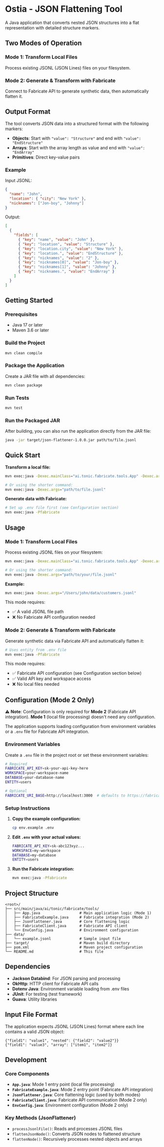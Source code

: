 # Ostia - JSON Flattening Tool

A Java application that converts nested JSON structures into a flat representation with detailed structure markers.

## Two Modes of Operation

### Mode 1: Transform Local Files

Process existing JSONL (JSON Lines) files on your filesystem.

### Mode 2: Generate & Transform with Fabricate

Connect to Fabricate API to generate synthetic data, then automatically flatten it.

## Output Format

The tool converts JSON data into a structured format with the following markers:

- **Objects**: Start with `"value": "Structure"` and end with `"value": "EndStructure"`
- **Arrays**: Start with the array length as value and end with `"value": "EndArray"`
- **Primitives**: Direct key-value pairs

### Example

Input JSONL:

```json
{
  "name": "John",
  "location": { "city": "New York" },
  "nicknames": ["Jon-boy", "Johnny"]
}
```

Output:

```json
[
  {
    "fields": [
      { "key": "name", "value": "John" },
      { "key": "location", "value": "Structure" },
      { "key": "location.city", "value": "New York" },
      { "key": "location.", "value": "EndStructure" },
      { "key": "nicknames", "value": "2" },
      { "key": "nicknames[0]", "value": "Jon-boy" },
      { "key": "nicknames[1]", "value": "Johnny" },
      { "key": "nicknames.", "value": "EndArray" }
    ]
  }
]
```

## Getting Started

### Prerequisites

- Java 17 or later
- Maven 3.6 or later

### Build the Project

```bash
mvn clean compile
```

### Package the Application

Create a JAR file with all dependencies:

```bash
mvn clean package
```

### Run Tests

```bash
mvn test
```

### Run the Packaged JAR

After building, you can also run the application directly from the JAR file:

```bash
java -jar target/json-flattener-1.0.0.jar path/to/file.jsonl
```

## Quick Start

**Transform a local file:**

```bash
mvn exec:java -Dexec.mainClass="ai.tonic.fabricate.tools.App" -Dexec.args="path/to/file.jsonl"

# Or using the shorter command:
mvn exec:java -Dexec.args="path/to/file.jsonl"
```

**Generate data with Fabricate:**

```bash
# Set up .env file first (see Configuration section)
mvn exec:java -Pfabricate
```

## Usage

### Mode 1: Transform Local Files

Process existing JSONL files on your filesystem:

```bash
mvn exec:java -Dexec.mainClass="ai.tonic.fabricate.tools.App" -Dexec.args="path/to/your/file.jsonl"

# Or using the shorter command:
mvn exec:java -Dexec.args="path/to/your/file.jsonl"
```

**Example:**

```bash
mvn exec:java -Dexec.args="/Users/john/data/customers.jsonl"
```

This mode requires:

- ✅ A valid JSONL file path
- ❌ No Fabricate API configuration needed

### Mode 2: Generate & Transform with Fabricate

Generate synthetic data via Fabricate API and automatically flatten it:

```bash
# Uses entity from .env file
mvn exec:java -Pfabricate
```

This mode requires:

- ✅ Fabricate API configuration (see Configuration section below)
- ✅ Valid API key and workspace access
- ❌ No local files needed

## Configuration (Mode 2 Only)

⚠️ **Note**: Configuration is only required for **Mode 2** (Fabricate API integration). **Mode 1** (local file processing) doesn't need any configuration.

The application supports loading configuration from environment variables or a `.env` file for Fabricate API integration.

### Environment Variables

Create a `.env` file in the project root or set these environment variables:

```bash
# Required
FABRICATE_API_KEY=sk-your-api-key-here
WORKSPACE=your-workspace-name
DATABASE=your-database-name
ENTITY=users

# Optional
FABRICATE_URI_BASE=http://localhost:3000  # defaults to https://fabricate.tonic.ai
```

### Setup Instructions

1. **Copy the example configuration:**

   ```bash
   cp env.example .env
   ```

2. **Edit `.env` with your actual values:**

   ```bash
   FABRICATE_API_KEY=sk-abc123xyz...
   WORKSPACE=my-workspace
   DATABASE=my-database
   ENTITY=users
   ```

3. **Run the Fabricate integration:**

   ```bash
   mvn exec:java -Pfabricate
   ```

## Project Structure

```
<root>/
├── src/main/java/ai/tonic/fabricate/tools/
│   ├── App.java                  # Main application logic (Mode 1)
│   ├── FabricateExample.java     # Fabricate integration (Mode 2)
│   ├── JsonFlattener.java        # Core flattening logic
│   ├── FabricateClient.java      # Fabricate API client
│   └── EnvConfig.java            # Environment configuration
├── data/
│   └── example.jsonl             # Sample input file
├── target/                       # Maven build directory
├── pom.xml                       # Maven project configuration
└── README.md                     # This file
```

## Dependencies

- **Jackson Databind**: For JSON parsing and processing
- **OkHttp**: HTTP client for Fabricate API calls
- **Dotenv Java**: Environment variable loading from .env files
- **JUnit**: For testing (test framework)
- **Guava**: Utility libraries

## Input File Format

The application expects JSONL (JSON Lines) format where each line contains a valid JSON object:

```jsonl
{"field1": "value1", "nested": {"field2": "value2"}}
{"field1": "value3", "array": ["item1", "item2"]}
```

## Development

### Core Components

- **`App.java`**: Mode 1 entry point (local file processing)
- **`FabricateExample.java`**: Mode 2 entry point (Fabricate API integration)
- **`JsonFlattener.java`**: Core flattening logic (used by both modes)
- **`FabricateClient.java`**: Fabricate API communication (Mode 2 only)
- **`EnvConfig.java`**: Environment configuration (Mode 2 only)

### Key Methods (JsonFlattener)

- `processJsonlFile()`: Reads and processes JSONL files
- `flattenJsonNode()`: Converts JSON nodes to flattened structure
- `flattenNode()`: Recursively processes nested objects and arrays
